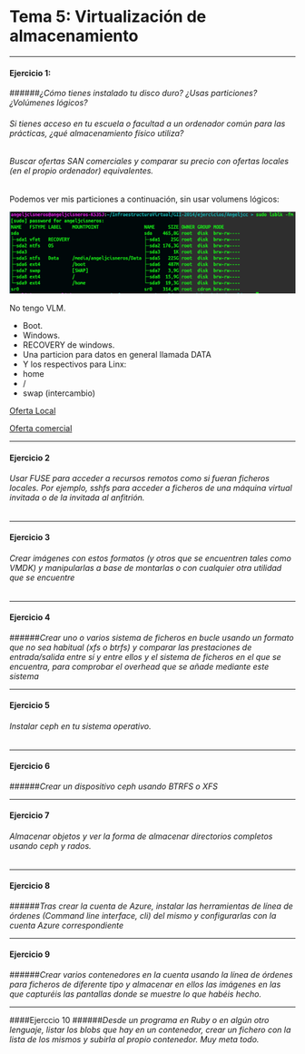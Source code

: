 # Tema 5: Virtualización de almacenamiento

- - -


#### Ejercicio 1:
######_¿Cómo tienes instalado tu disco duro? ¿Usas particiones? ¿Volúmenes lógicos?_ 
###### _Si tienes acceso en tu escuela o facultad a un ordenador común para las prácticas, ¿qué almacenamiento físico utiliza?_

###### _Buscar ofertas SAN comerciales y comparar su precio con ofertas locales (en el propio ordenador) equivalentes._

Podemos ver mis particiones a continuación, sin usar volumens lógicos:  

![](capturas/eje1tema5.png)

No tengo VLM.
+ Boot.
+ Windows.
+ RECOVERY de windows.
+ Una particion para datos en general llamada DATA
+ Y los respectivos para Linx:
 + home
 + /
 + swap (intercambio)


[Oferta Local](http://www.macnificos.com/product/9311/0/0/1/OWC-ThunderBay-IV-Thunderbolt--16TB.htm)
	

[Oferta comercial](http://www.ebuyer.com/344258-drobo-dr-b800i-2a31-b800i-16tb-8-x-2tb-wd-red-8-bay-san-dr-b800i-2a31-16tb)


-----


#### Ejercicio 2
###### _Usar FUSE para acceder a recursos remotos como si fueran ficheros locales. Por ejemplo, sshfs para acceder a ficheros de una máquina virtual invitada o de la invitada al anfitrión._


- - -

#### Ejercicio  3
###### _Crear imágenes con estos formatos (y otros que se encuentren tales como VMDK) y manipularlas a base de montarlas o con cualquier otra utilidad que se encuentre_


-----

#### Ejercicio 4
######_Crear uno o varios sistema de ficheros en bucle usando un formato que no sea habitual (xfs o btrfs) y comparar las prestaciones de entrada/salida entre sí y entre ellos y el sistema de ficheros en el que se encuentra, para comprobar el overhead que se añade mediante este sistema_


- - -

#### Ejercicio 5
###### _Instalar ceph en tu sistema operativo._

- - -


#### Ejercicio 6
######_Crear un dispositivo ceph usando BTRFS o XFS_

- - -



#### Ejercicio 7
###### _Almacenar objetos y ver la forma de almacenar directorios completos usando ceph y rados._

- - -

#### Ejercicio 8

######_Tras crear la cuenta de Azure, instalar las herramientas de línea de órdenes (Command line interface, cli) del mismo y configurarlas con la cuenta Azure correspondiente_

- - -


#### Ejercicio 9
######_Crear varios contenedores en la cuenta usando la línea de órdenes para ficheros de diferente tipo y almacenar en ellos las imágenes en las que capturéis las pantallas donde se muestre lo que habéis hecho._

- - -


####Ejerccio 10
######_Desde un programa en Ruby o en algún otro lenguaje, listar los blobs que hay en un contenedor, crear un fichero con la lista de los mismos y subirla al propio contenedor. Muy meta todo._